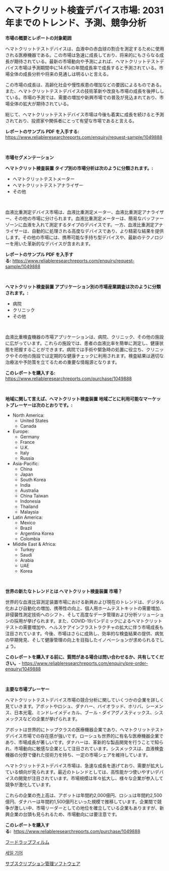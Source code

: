 <p><h1>ヘマトクリット検査デバイス市場: 2031年までのトレンド、予測、競争分析</h1></p><p><strong>市場の概要とレポートの対象範囲</strong></p>
<p><p>ヘマトクリットテストデバイスは、血液中の赤血球の割合を測定するために使用される医療機器である。この市場は急速に成長しており、将来的にもさらなる成長が期待されている。最新の市場動向や予測によれば、ヘマトクリットテストデバイス市場は予測期間中に14.6%の年間成長率で成長すると予測されている。市場全体の成長分析や将来の見通しは明るいと言える。</p><p>この市場の成長は、高齢化社会や慢性疾患の増加などの要因によるものである。また、ヘマトクリットテストデバイスの技術革新や改良も市場の成長を後押ししている。市場の予測では、需要の増加や新興市場での普及が見込まれており、市場全体の拡大が期待されている。</p><p>総じて、ヘマトクリットテストデバイス市場は今後も着実に成長を続けると予測されており、投資家や関係者にとって有望な市場であると言える。</p></p>
<p><strong>レポートのサンプル PDF を入手する:</strong> <a href="https://www.reliableresearchreports.com/enquiry/request-sample/1049888">https://www.reliableresearchreports.com/enquiry/request-sample/1049888</a></p>
<p>&nbsp;</p>
<p><strong>市場セグメンテーション</strong></p>
<p><strong>ヘマトクリット検査装置 タイプ別の市場分析は次のように分類されます。:</strong></p>
<p><ul><li>ヘマトクリットテストメーター</li><li>ヘマトクリットテストアナライザー</li><li>その他</li></ul></p>
<p>&nbsp;</p>
<p><p>血液比重測定デバイス市場は、血液比重測定メーター、血液比重測定アナライザー、その他の市場に分けられます。血液比重測定メーターは、簡易なバッファーゾーンに血液を入れて測定するタイプのデバイスです。一方、血液比重測定アナライザーは、自動的に処理される高度なデバイスであり、より精密な結果を提供します。その他の市場には、携帯可能な手持ち型デバイスや、最新のテクノロジーを用いた革新的なデバイスが含まれます。</p></p>
<p><strong>レポートのサンプル PDF を入手する:</strong>&nbsp;<a href="https://www.reliableresearchreports.com/enquiry/request-sample/1049888">https://www.reliableresearchreports.com/enquiry/request-sample/1049888</a></p>
<p>&nbsp;</p>
<p><strong> ヘマトクリット検査装置 アプリケーション別の市場産業調査は次のように分類されます。:</strong></p>
<p><ul><li>病院</li><li>クリニック</li><li>その他</li></ul></p>
<p>&nbsp;</p>
<p><p>血液比重検査機器の市場アプリケーションは、病院、クリニック、その他の施設に広がっています。これらの施設では、患者の血液比率を簡単に測定し、健康状態を把握することができます。病院では手術や緊急時の処置に役立ち、クリニックやその他の施設では定期的な健康チェックに利用されます。検査結果は適切な治療法や予防策を立てるための重要な情報源となります。</p></p>
<p><strong>このレポートを購入する:</strong>&nbsp; <a href="https://www.reliableresearchreports.com/purchase/1049888">https://www.reliableresearchreports.com/purchase/1049888</a></p>
<p>&nbsp;</p>
<p><strong>地域に関して言えば、ヘマトクリット検査装置 地域ごとに利用可能なマーケットプレーヤーは次のとおりです。:</strong></p>
<p><ul>
    <li>
        North America:
        <ul>
            <li>United States</li>
            <li>Canada</li>
        </ul>
    </li>
    <li>
        Europe:
        <ul>
            <li>Germany</li>
            <li>France</li>
            <li>U.K.</li>
            <li>Italy</li>
            <li>Russia</li>
        </ul>
    </li>
    <li>
        Asia-Pacific:
        <ul>
            <li>China</li>
            <li>Japan</li>
            <li>South Korea</li>
            <li>India</li>
            <li>Australia</li>
            <li>China Taiwan</li>
            <li>Indonesia</li>
            <li>Thailand</li>
            <li>Malaysia</li>
        </ul>
    </li>
    <li>
        Latin America:
        <ul>
            <li>Mexico</li>
            <li>Brazil</li>
            <li>Argentina Korea</li>
            <li>Colombia</li>
        </ul>
    </li>
    <li>
        Middle East & Africa:
        <ul>
            <li>Turkey</li>
            <li>Saudi</li>
            <li>Arabia</li>
            <li>UAE</li>
            <li>Korea</li>
        </ul>
    </li>
    </ul></p>
<p>&nbsp;</p>
<p><strong>世界の新たなトレンドとは ヘマトクリット検査装置 市場？</strong></p>
<p><p>世界的な血液比容測定装置市場における新興および現在のトレンドは、デジタル化および自動化の増加、携帯性の向上、個人用ホームテストキットの需要増加、非侵襲性測定技術へのシフト、そして高度なデータ管理および分析ソリューションの採用が挙げられます。また、COVID-19パンデミックによるヘマトクリットテストの需要増加や、ヘルスケアインフラストラクチャの拡大に伴う市場成長も注目されています。今後、市場はさらに成熟し、効率的な検査結果の提供、病気の早期発見、そして健康管理の向上を目指したイノベーションが求められるでしょう。</p></p>
<p><strong>このレポートを購入する前に、質問がある場合は問い合わせるか、共有してください。</strong>- <a href="https://www.reliableresearchreports.com/enquiry/pre-order-enquiry/1049888">https://www.reliableresearchreports.com/enquiry/pre-order-enquiry/1049888</a></p>
<p>&nbsp;</p>
<p><strong>主要な市場プレーヤー</strong></p>
<p><p>ヘマトクリットテストデバイス市場の競合分析に関していくつかの企業を詳しく見ていきます。アボットやロシュ、ダナハー、バイオラッド、ホリバ、シーメンス、日本光電、ミンドレイメディカル、ブール・ダイアグノスティックス、シスメックスなどの企業が挙げられます。</p><p>アボットは世界的にトップクラスの医療機器企業であり、ヘマトクリットテストデバイス市場での存在感が強いです。ローシュも世界的に有名な医療機器企業であり、市場成長が著しいです。ダナハーは、革新的な製品開発を行うことで知られ、市場動向に敏感な企業として注目されています。シスメックスは、血液検査機器の分野で優れた技術力を持ち、一定の市場シェアを維持しています。</p><p>ヘマトクリットテストデバイス市場は、急速な成長を遂げており、需要が拡大している傾向が見られます。最近のトレンドとしては、高性能かつ使いやすいデバイスの開発が注目されています。市場規模は年々拡大し、様々な企業が参入して競争が激化しています。</p><p>これらの企業の売上高は、アボットは年間約2,000億円、ロシュは年間約2,500億円、ダナハーは年間約1,500億円といった規模で推移しています。企業間で競争が激しい中、市場リーダーとしての地位を確立している企業もありますが、新興企業の台頭も見られるため、市場動向には要注意です。</p></p>
<p><strong>このレポートを購入する:</strong>&nbsp;&nbsp;<a href="https://www.reliableresearchreports.com/purchase/1049888">https://www.reliableresearchreports.com/purchase/1049888</a></p>
<p><p><a href="https://github.com/marbadji/Market-Research-Report-List-1/blob/main/39059245940.md">フードラップフィルム</a></p><p><a href="https://medium.com/@witoldadamczyk1904/%EC%84%B8%EC%9D%BC-%EA%B8%B0%EC%96%B4-%EC%8B%9C%EC%9E%A5-%EA%B7%9C%EB%AA%A8-cagr-%EB%8F%99%ED%96%A5-2024-2030-6e26da27e7a7">세일 기어</a></p><p><a href="https://github.com/KaydenJohns1964/Market-Research-Report-List-1/blob/main/25244305941.md">サブスクリプション管理ソフトウェア</a></p></p>